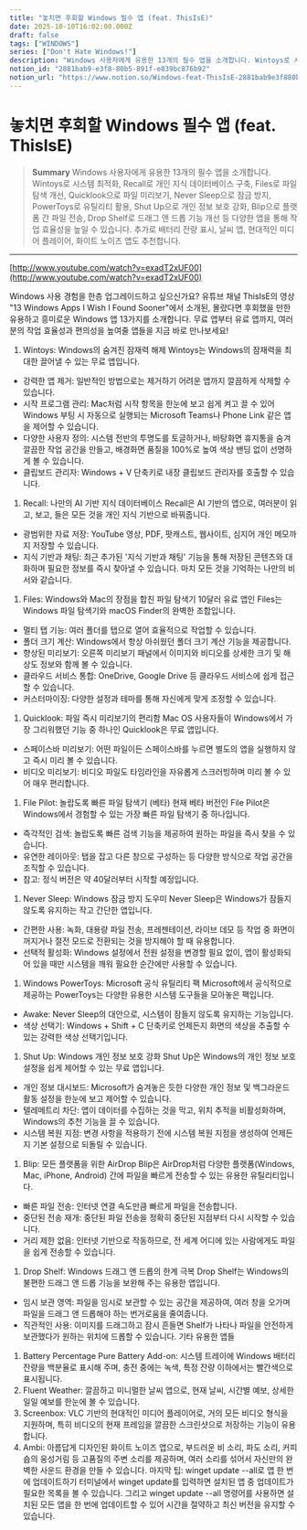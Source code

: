 ```yaml
---
title: "놓치면 후회할 Windows 필수 앱 (feat. ThisIsE)"
date: 2025-10-10T16:02:00.000Z
draft: false
tags: ["WINDOWS"]
series: ["Don't Hate Windows!"]
description: "Windows 사용자에게 유용한 13개의 필수 앱을 소개합니다. Wintoys로 시스템 최적화, Recall로 개인 지식 데이터베이스 구축, Files로 파일 탐색 개선, Quicklook으로 파일 미리보기, Never Sleep으로 잠금 방지, PowerToys로 유틸리티 활용, Shut Up으로 개인 정보 보호 강화, Blip으로 플랫폼 간 파일 전송, Drop Shelf로 드래그 앤 드롭 기능 개선 등 다양한 앱을 통해 작업 효율성을 높일 수 있습니다. 추가로 배터리 잔량 표시, 날씨 앱, 현대적인 미디어 플레이어, 화이트 노이즈 앱도 추천합니다."
notion_id: "2881bab9-e3f8-80b5-891f-e839bc876b92"
notion_url: "https://www.notion.so/Windows-feat-ThisIsE-2881bab9e3f880b5891fe839bc876b92"
---
```


# 놓치면 후회할 Windows 필수 앱 (feat. ThisIsE)

> **Summary**
> Windows 사용자에게 유용한 13개의 필수 앱을 소개합니다. Wintoys로 시스템 최적화, Recall로 개인 지식 데이터베이스 구축, Files로 파일 탐색 개선, Quicklook으로 파일 미리보기, Never Sleep으로 잠금 방지, PowerToys로 유틸리티 활용, Shut Up으로 개인 정보 보호 강화, Blip으로 플랫폼 간 파일 전송, Drop Shelf로 드래그 앤 드롭 기능 개선 등 다양한 앱을 통해 작업 효율성을 높일 수 있습니다. 추가로 배터리 잔량 표시, 날씨 앱, 현대적인 미디어 플레이어, 화이트 노이즈 앱도 추천합니다.

---


[http://www.youtube.com/watch?v=exadT2xUF00](http://www.youtube.com/watch?v=exadT2xUF00)

Windows 사용 경험을 한층 업그레이드하고 싶으신가요? 유튜브 채널 ThisIsE의 영상 "13 Windows Apps I Wish I Found Sooner"에서 소개된, 몰랐다면 후회했을 만한 유용하고 흥미로운 Windows 앱 13가지를 소개합니다. 무료 앱부터 유료 앱까지, 여러분의 작업 효율성과 편의성을 높여줄 앱들을 지금 바로 만나보세요!

1. Wintoys: Windows의 숨겨진 잠재력 해제
Wintoys는 Windows의 잠재력을 최대한 끌어낼 수 있는 무료 앱입니다.
  - 강력한 앱 제거: 일반적인 방법으로는 제거하기 어려운 앱까지 깔끔하게 삭제할 수 있습니다.
  - 시작 프로그램 관리: Mac처럼 시작 항목을 한눈에 보고 쉽게 켜고 끌 수 있어 Windows 부팅 시 자동으로 실행되는 Microsoft Teams나 Phone Link 같은 앱을 제어할 수 있습니다.
  - 다양한 사용자 정의: 시스템 전반의 투명도를 토글하거나, 바탕화면 휴지통을 숨겨 깔끔한 작업 공간을 만들고, 배경화면 품질을 100%로 높여 색상 밴딩 없이 선명하게 볼 수 있습니다.
  - 클립보드 관리자: Windows + V 단축키로 내장 클립보드 관리자를 호출할 수 있습니다.
1. Recall: 나만의 AI 기반 지식 데이터베이스
Recall은 AI 기반의 앱으로, 여러분이 읽고, 보고, 들은 모든 것을 개인 지식 기반으로 바꿔줍니다.
  - 광범위한 자료 저장: YouTube 영상, PDF, 팟캐스트, 웹사이트, 심지어 개인 메모까지 저장할 수 있습니다.
  - 지식 기반과 채팅: 최근 추가된 '지식 기반과 채팅' 기능을 통해 저장된 콘텐츠와 대화하며 필요한 정보를 즉시 찾아낼 수 있습니다. 마치 모든 것을 기억하는 나만의 비서와 같습니다.
1. Files: Windows와 Mac의 장점을 합친 파일 탐색기
10달러 유료 앱인 Files는 Windows 파일 탐색기와 macOS Finder의 완벽한 조합입니다.
  - 멀티 탭 기능: 여러 폴더를 탭으로 열어 효율적으로 작업할 수 있습니다.
  - 폴더 크기 계산: Windows에서 항상 아쉬웠던 폴더 크기 계산 기능을 제공합니다.
  - 향상된 미리보기: 오른쪽 미리보기 패널에서 이미지와 비디오를 상세한 크기 및 해상도 정보와 함께 볼 수 있습니다.
  - 클라우드 서비스 통합: OneDrive, Google Drive 등 클라우드 서비스에 쉽게 접근할 수 있습니다.
  - 커스터마이징: 다양한 설정과 테마를 통해 자신에게 맞게 조정할 수 있습니다.
1. Quicklook: 파일 즉시 미리보기의 편리함
Mac OS 사용자들이 Windows에서 가장 그리워했던 기능 중 하나인 Quicklook은 무료 앱입니다.
  - 스페이스바 미리보기: 어떤 파일이든 스페이스바를 누르면 별도의 앱을 실행하지 않고 즉시 미리 볼 수 있습니다.
  - 비디오 미리보기: 비디오 파일도 타임라인을 자유롭게 스크러빙하며 미리 볼 수 있어 매우 편리합니다.
1. File Pilot: 놀랍도록 빠른 파일 탐색기 (베타)
현재 베타 버전인 File Pilot은 Windows에서 경험할 수 있는 가장 빠른 파일 탐색기 중 하나입니다.
  - 즉각적인 검색: 놀랍도록 빠른 검색 기능을 제공하여 원하는 파일을 즉시 찾을 수 있습니다.
  - 유연한 레이아웃: 탭을 잡고 다른 창으로 구성하는 등 다양한 방식으로 작업 공간을 조직할 수 있습니다.
  - 참고: 정식 버전은 약 40달러부터 시작할 예정입니다.
1. Never Sleep: Windows 잠금 방지 도우미
Never Sleep은 Windows가 잠들지 않도록 유지하는 작고 간단한 앱입니다.
  - 간편한 사용: 녹화, 대용량 파일 전송, 프레젠테이션, 라이브 데모 등 작업 중 화면이 꺼지거나 절전 모드로 전환되는 것을 방지해야 할 때 유용합니다.
  - 선택적 활성화: Windows 설정에서 전원 설정을 변경할 필요 없이, 앱이 활성화되어 있을 때만 시스템을 깨워 필요한 순간에만 사용할 수 있습니다.
1. Windows PowerToys: Microsoft 공식 유틸리티 팩
Microsoft에서 공식적으로 제공하는 PowerToys는 다양한 유용한 시스템 도구들을 모아놓은 팩입니다.
  - Awake: Never Sleep의 대안으로, 시스템이 잠들지 않도록 유지하는 기능입니다.
  - 색상 선택기: Windows + Shift + C 단축키로 언제든지 화면의 색상을 추출할 수 있는 강력한 색상 선택기입니다.
1. Shut Up: Windows 개인 정보 보호 강화
Shut Up은 Windows의 개인 정보 보호 설정을 쉽게 제어할 수 있는 무료 앱입니다.
  - 개인 정보 대시보드: Microsoft가 숨겨놓은 듯한 다양한 개인 정보 및 백그라운드 활동 설정을 한눈에 보고 제어할 수 있습니다.
  - 텔레메트리 차단: 앱이 데이터를 수집하는 것을 막고, 위치 추적을 비활성화하며, Windows의 추천 기능을 끌 수 있습니다.
  - 시스템 복원 지점: 변경 사항을 적용하기 전에 시스템 복원 지점을 생성하여 언제든지 기본 설정으로 되돌릴 수 있습니다.
1. Blip: 모든 플랫폼을 위한 AirDrop
Blip은 AirDrop처럼 다양한 플랫폼(Windows, Mac, iPhone, Android) 간에 파일을 빠르게 전송할 수 있는 유용한 유틸리티입니다.
  - 빠른 파일 전송: 인터넷 연결 속도만큼 빠르게 파일을 전송합니다.
  - 중단된 전송 재개: 중단된 파일 전송을 정확히 중단된 지점부터 다시 시작할 수 있습니다.
  - 거리 제한 없음: 인터넷 기반으로 작동하므로, 전 세계 어디에 있는 사람에게도 파일을 쉽게 전송할 수 있습니다.
1. Drop Shelf: Windows 드래그 앤 드롭의 한계 극복
Drop Shelf는 Windows의 불편한 드래그 앤 드롭 기능을 보완해 주는 유용한 앱입니다.
  - 임시 보관 영역: 파일을 임시로 보관할 수 있는 공간을 제공하여, 여러 창을 오가며 파일을 드래그 앤 드롭해야 하는 번거로움을 줄여줍니다.
  - 직관적인 사용: 이미지를 드래그하고 잠시 흔들면 Shelf가 나타나 파일을 안전하게 보관했다가 원하는 위치에 드롭할 수 있습니다.
기타 유용한 앱들
1. Battery Percentage Pure Battery Add-on: 시스템 트레이에 Windows 배터리 잔량을 백분율로 표시해 주며, 충전 중에는 녹색, 특정 잔량 이하에서는 빨간색으로 표시됩니다.
1. Fluent Weather: 깔끔하고 미니멀한 날씨 앱으로, 현재 날씨, 시간별 예보, 상세한 일일 예보를 한눈에 볼 수 있습니다.
1. Screenbox: VLC 기반의 현대적인 미디어 플레이어로, 거의 모든 비디오 형식을 지원하며, 특히 비디오의 현재 프레임을 깔끔한 스크린샷으로 저장하는 기능이 유용합니다.
1. Ambi: 아름답게 디자인된 화이트 노이즈 앱으로, 부드러운 비 소리, 파도 소리, 커피숍의 웅성거림 등 고품질의 주변 소리를 제공하며, 여러 소리를 섞어서 자신만의 완벽한 사운드 환경을 만들 수 있습니다.
마지막 팁: winget update --all로 앱 한 번에 업데이트하기
터미널에서 winget update를 입력하면 설치된 앱 중 업데이트가 필요한 목록을 볼 수 있습니다. 그리고 winget update --all 명령어를 사용하면 설치된 모든 앱을 한 번에 업데이트할 수 있어 시간을 절약하고 최신 버전을 유지할 수 있습니다.

